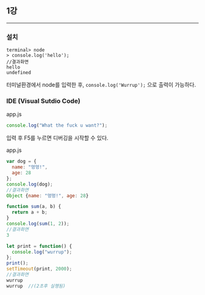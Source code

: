 ## 1강

---

### 설치

```
terminal> node
> console.log('hello');
//결과화면
hello
undefined
```

터미널환경에서 node를 입력한 후, `console.log('Wurrup');` 으로 출력이 가능하다.



### IDE (Visual Sutdio Code)

app.js

```javascript
console.log("What the fuck u want?");
```

입력 후 F5를 누르면 디버깅을 시작할 수 있다.



app.js

```javascript
var dog = {
  name: "멍멍!",
  age: 28
};
console.log(dog);
//결과화면
Object {name: "멍멍!", age: 28}

function sum(a, b) {
  return a + b;
}
console.log(sum(1, 2));
//결과화면
3

let print = function() {
  console.log("wurrup");
};
print();
setTimeout(print, 2000);
//결과화면
wurrup
wurrup  //(2초후 실행됨)
```

